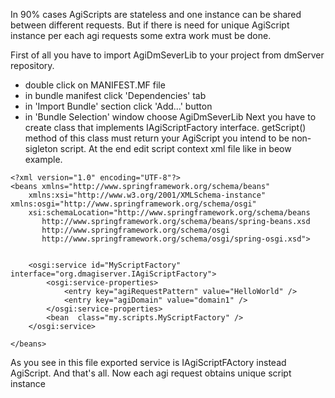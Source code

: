 In 90% cases AgiScripts are stateless and one instance can be shared between different requests. But if there is need for unique AgiScript instance per each agi requests some extra work must be done.

First of all you have to import AgiDmSeverLib to your project from dmServer repository.
  * double click on MANIFEST.MF file
  * in bundle manifest click 'Dependencies' tab
  * in 'Import Bundle' section click 'Add...' button
  * in 'Bundle Selection' window choose AgiDmSeverLib
Next you have to create class that implements IAgiScriptFactory interface. getScript() method of this class must return your AgiScript you intend to be non-sigleton script.
At the end edit script context xml file like in beow example.
```
<?xml version="1.0" encoding="UTF-8"?>
<beans xmlns="http://www.springframework.org/schema/beans"
	xmlns:xsi="http://www.w3.org/2001/XMLSchema-instance" xmlns:osgi="http://www.springframework.org/schema/osgi"
	xsi:schemaLocation="http://www.springframework.org/schema/beans   
       http://www.springframework.org/schema/beans/spring-beans.xsd  
       http://www.springframework.org/schema/osgi  
       http://www.springframework.org/schema/osgi/spring-osgi.xsd">


	<osgi:service id="MyScriptFactory" interface="org.dmagiserver.IAgiScriptFactory">
		<osgi:service-properties>
			<entry key="agiRequestPattern" value="HelloWorld" />
			<entry key="agiDomain" value="domain1" />
		</osgi:service-properties>
		<bean  class="my.scripts.MyScriptFactory" />
	</osgi:service>
	
</beans>
```
As you see in this file exported service is IAgiScriptFActory instead AgiScript.
And that's all. Now each agi request obtains unique script instance